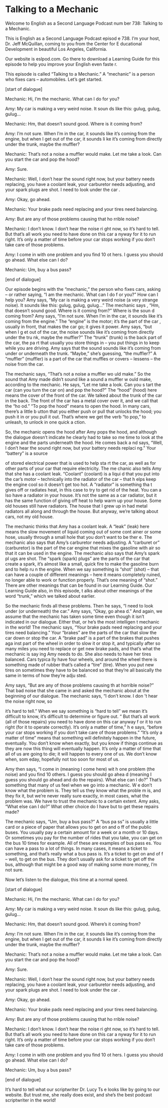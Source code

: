 # Talking to a Mechanic

Welcome to English as a Second Language Podcast num ber 738: Talking to a Mechanic.

This is English as a Second Language Podcast episod e 738.  I’m your host, Dr. Jeff McQuillan, coming to you from the Center for E ducational Development in beautiful Los Angeles, California.

Our website is eslpod.com.  Go there to download a Learning Guide for this episode to help you improve your English even faste r.

This episode is called “Talking to a Mechanic.”  A “mechanic” is a person who fixes cars – automobiles.  Let’s get started.

[start of dialogue]

Mechanic:  Hi, I’m the mechanic.  What can I do for  you?

Amy:  My car is making a very weird noise.  It soun ds like this: gulug, gulug, gulug…

Mechanic:  Hm, that doesn’t sound good.  Where is it coming from?

Amy:  I’m not sure.  When I’m in the car, it sounds  like it’s coming from the engine, but when I get out of the car, it sounds li ke it’s coming from directly under the trunk, maybe the muffler?

Mechanic:  That’s not a noise a muffler would make.   Let me take a look.  Can you start the car and pop the hood?

Amy:  Sure.

Mechanic:  Well, I don’t hear the sound right now, but your battery needs replacing, you have a coolant leak, your carburetor  needs adjusting, and your spark plugs are shot.  I need to look under the car .

Amy:  Okay, go ahead.

Mechanic:  Your brake pads need replacing and your tires need balancing.

Amy:  But are any of those problems causing that ho rrible noise?

 Mechanic:  I don’t know.  I don’t hear the noise ri ght now, so it’s hard to tell.  But that’s all work you need to have done on this car a nyway for it to run right.  It’s only a matter of time before your car stops working  if you don’t take care of those problems.

Amy:  I come in with one problem and you find 10 ot hers.  I guess you should go ahead.  What else can I do?

Mechanic:  Um, buy a bus pass?

[end of dialogue]

Our episode begins with the “mechanic,” the person who fixes cars, asking – or rather saying, “I am the mechanic.  What can I do f or you?”  How can I help you? Amy says, “My car is making a very weird noise (a very strange noise).  It sounds like this: gulug, gulug, gulug…”  The mechanic says , “Hm, that doesn’t sound good.  Where is it coming from?”  Where is the soun d coming from?  Amy says, “I’m not sure.  When I’m in the car, it sounds like  it’s coming from the engine.” The “engine” is the motor; it’s the part of the car , usually in front, that makes the car go; it gives it power.  Amy says, “but when I g et out of the car, the noise sounds like it’s coming from directly under the tru nk, maybe the muffler?”  The “trunk” (trunk) is the back part of the car, the pa rt that usually you store things in – you put things in to keep while you are driving.  Amy says that the sound sounds like it’s coming from under or underneath the trunk.  “Maybe,” she’s guessing, “the muffler?”  A “muffler” (muffler) is a part of the car that muffles or covers – lessens – the noise from the car.

The mechanic says, “That’s not a noise a muffler wo uld make.”  So the sound that Amy made didn’t sound like a sound a muffler w ould make, according to the mechanic.  He says, “Let me take a look.  Can you s tart the car (can you turn the car on) and pop the hood?”  The “hood” (hood) here means the cover of the front of the car.  We talked about the trunk of the car in the back.  The front of the car has a metal cover over it, and we call that the “ho od.”  “To pop the hood” means to open the hood.  In many cars, there’s a little b utton that you either push or pull that unlocks the hood; you push it in or you pull it out.  That’s where we get the verb “to pop,” to unleash, to unlock in one quick a ction.

So, the mechanic opens the hood after Amy pops the hood, and although the dialogue doesn’t indicate he clearly had to take so me time to look at the engine and the parts underneath the hood.  He comes back a nd says, “Well, I don’t hear the sound right now, but your battery needs replaci ng.”  Your “battery” is a source

of stored electrical power that is used to help sta rt the car, as well as for other parts of your car that require electricity.  The me chanic also tells Amy that she has a coolant leak.  “Coolant” (coolant) is a liqui d that you put into the car’s motor – technically into the radiator of the car – that h elps keep the engine cool so it doesn’t get too hot.  A “radiator” is something tha t gives off or radiates heat, in this case to try to get rid of the heat.  You can a lso have a radiator in your house. It’s not the same as a car radiator, but it has the  same function of giving off heat to help warm up your house.  Some old houses still have radiators.  The house that I grew up in had metal radiators all along and  through the house.  But anyway, we’re talking about cars, not my old house.

The mechanic thinks that Amy has a coolant leak.  A  “leak” (leak) here means the slow movement of liquid coming out of some cont ainer or some hose, usually through a small hole that you don’t want to be ther e.  The mechanic also says that Amy’s carburetor needs adjusting.  A “carburet or” (carburetor) is the part of the car engine that mixes the gasoline with air so that it can be used in the engine.  The mechanic also says that Amy’s spark pl ugs are shot.  The “spark (spark) plugs” are the parts of the car that create  a spark, it’s almost like a small, quick fire to make the gasoline burn and to help ru n the engine.  When we say something is “shot” (shot) – that can have a couple  of different meanings – here it means completely ruined, no longer able to work or function properly.  That’s one meaning of “shot.”  There are other meanings that can be found in our Learning Guide.  Our Learning Guide also, in this episode, t alks about other meanings of the word “trunk,” which we talked about earlier.

So the mechanic finds all these problems.  Then he says, “I need to look under (or underneath) the car.”  Amy says, “Okay, go ahea d.”  And again, we assume that the mechanic has taken some time even though it isn’t indicated in our dialogue.  Either that, or he’s the most intelligen t mechanic in the world!  The mechanic says, “Your brake pads need replacing and your tires need balancing.” Your “brakes” are the parts of the car that slow the car down or stop the car.  A “brake pad” is a part of the brakes that pushes aga inst part of the wheel in order to slow it or stop it, and typically after so many miles you need to replace or get new brake pads, and that’s what the mechanic is say ing Amy needs to do.  She also needs to have her tires balanced.  Cars typica lly have four wheels, and around the wheel there is something made of rubber that’s called a “tire” (tire). When you put new tires on sometimes they have to be  balanced so that they’re all basically the same in terms of how they’re adju sted.

Amy says, “But are any of those problems causing th at horrible noise?”  That bad noise that she came in and asked the mechanic about  at the beginning of our dialogue.  The mechanic says, “I don’t know.  I don ’t hear the noise right now, so

it’s hard to tell.”  When we say something is “hard  to tell” we mean it’s difficult to know, it’s difficult to determine or figure out.  “ But that’s all work (all of those repairs) you need to have done on this car anyway f or it to run right (for it to operate correctly).  It’s only a matter of time,” h e says, “before your car stops working if you don’t take care of those problems.”  “It’s only a matter of time” means that something will definitely happen in the future, eventually.  You don’t know when exactly, but you know if things continue as they are now this thing will eventually happen.  It’s only a matter of time that  all of us are going to die; it will happen to every one of us.  We don’t know when, som eday, hopefully not too soon for most of us.

Amy then says, “I come in (meaning I come here) wit h one problem (the noise) and you find 10 others.  I guess you should go ahea d (meaning I guess you should go ahead and do the repairs).  What else can  I do?”  That’s something that many of us feel when we go into a mechanic.  W e don’t know what the problem is.  They tell us they know what the proble m is, and they fix it, but we’re never really sure exactly, in most cases, what the problem was.  We have to trust the mechanic to a certain extent.  Amy asks, “What else can I do?”  What other choice do I have but to get these repairs made?

The mechanic says, “Um, buy a bus pass?”  A “bus pa ss” is usually a little card or a piece of paper that allows you to get on and o ff of the public buses.  You usually pay a certain amount for a week or a month or 10 days.  Or sometimes you pay for the number of rides that you take, you can get on the bus 10 times for example.  All of these are examples of bus pass es.  You can have a pass to a lot of things.  In many cases, it means a ticket to  something, and that’s really what a bus pass is.  It’s a ticket to get on and of f – well, to get on the bus.  They don’t usually ask for a ticket to get off the bus, although that might be a good way of making some more money, I’m not sure.

Now let’s listen to the dialogue, this time at a normal speed.

[start of dialogue]

Mechanic:  Hi, I’m the mechanic.  What can I do for  you?

Amy:  My car is making a very weird noise.  It soun ds like this: gulug, gulug, gulug…

Mechanic:  Hm, that doesn’t sound good.  Where’s it  coming from?

Amy:  I’m not sure.  When I’m in the car, it sounds  like it’s coming from the engine, but when I get out of the car, it sounds li ke it’s coming from directly under the trunk, maybe the muffler?

Mechanic:  That’s not a noise a muffler would make.   Let me take a look.  Can you start the car and pop the hood?

Amy:  Sure.

Mechanic:  Well, I don’t hear the sound right now, but your battery needs replacing, you have a coolant leak, your carburetor  needs adjusting, and your spark plugs are shot.  I need to look under the car .

Amy:  Okay, go ahead.

Mechanic:  Your brake pads need replacing and your tires need balancing.

Amy:  But are any of those problems causing that ho rrible noise?

Mechanic:  I don’t know.  I don’t hear the noise ri ght now, so it’s hard to tell.  But that’s all work you need to have done on this car a nyway for it to run right.  It’s only a matter of time before your car stops working  if you don’t take care of those problems.

Amy:  I come in with one problem and you find 10 ot hers.  I guess you should go ahead.  What else can I do?

Mechanic:  Um, buy a bus pass?

[end of dialogue]

It’s hard to tell what our scriptwriter Dr. Lucy Ts e looks like by going to our website.  But trust me, she really does exist, and she’s the best podcast scriptwriter in the world!





